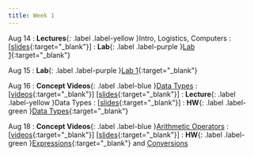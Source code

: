```yaml
---
title: Week 1
---
```


Aug 14
: **Lectures**{: .label .label-yellow }Intro, Logistics, Computers
  : [[slides](https://docs.google.com/presentation/d/1B92S4eL-lRrdG6HRFncXXyoyu2ikelQtBmGx9FQeTC4){:target="_blank"}\]
: **Lab**{: .label .label-purple }[Lab 1](https://edstem.org/us/courses/41289/lessons/72790){:target="_blank"}

Aug 15
: **Lab**{: .label .label-purple }[Lab 1](https://edstem.org/us/courses/41289/lessons/72790){:target="_blank"}

Aug 16
: **Concept Videos**{: .label .label-blue }[Data Types](https://edstem.org/us/courses/41289/lessons/69044/)
  : \[[videos](https://www.youtube.com/playlist?list=PLWGqLlpet_GTEbKv3AdvZa4nnye1AhyP8){:target="_blank"}\] \[[slides](https://docs.google.com/presentation/d/1Bde29w9qqigwKFkZx1uu82D2Ur9ash8QWgjg30W5bwg){:target="_blank"}\]
: **Lecture**{: .label .label-yellow }Data Types
  : \[[slides](https://docs.google.com/presentation/d/14bjI9Q6iCZLvpsW73vuUWt4h_9bccibkEa2Dt9cDjFQ){:target="_blank"}\]
: **HW**{: .label .label-green }[Data Types](https://edstem.org/us/courses/41289/lessons/69257/slides/370641){:target="_blank"}

Aug 18
: **Concept Videos**{: .label .label-blue }[Arithmetic Operators](https://edstem.org/us/courses/41289/lessons/72764/slides/389375)
  : \[[videos](https://www.youtube.com/playlist?list=PLWGqLlpet_GRTGMSjzFLnVYmmHNY-Xa45){:target="_blank"}\] \[[slides](https://docs.google.com/presentation/d/1UG3Q6XLwuHX8Ug9lmKPEkkDSvtCGPduJDXoiD3mkbqs){:target="_blank"}\]
: **HW**{: .label .label-green }[Expressions](https://edstem.org/us/courses/41289/lessons/69257/slides/370642){:target="_blank"} 
and [Conversions](https://edstem.org/us/courses/41289/lessons/72914/slides/390702)
